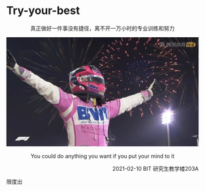 # Try-your-best
<p align="center">
   真正做好一件事没有捷径，离不开一万小时的专业训练和努力
</p>

<img src="pics/Sergio Perez.jpg" alt="image-20210212182722494" style="zoom: 67%;" align=center/>

<p align="center">
   You could do anything you want if you put your mind to it
</p>

<p align="right">
   2021-02-10 BIT 研究生教学楼203A
</p>
限度出